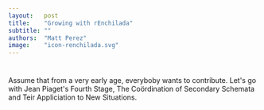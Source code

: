 ```yaml
---
layout:   post
title:    "Growing with rEnchilada"
subtitle: ""
authors:  "Matt Perez"
image:    "icon-renchilada.svg"
---
```


<div style='display:none; '>
 <p>Everybody is trying to contribute (not sure about the mentally sick). For some, the mean is violence, for others, the mean is conversations.</p>
</div>

<h1></h1>
 <p>Assume that from a very early age, everyboby wants to contribute. Let's go with Jean Piaget's Fourth Stage, <span class="quotespan">The Coördination of Secondary Schemata and Teir Appliciation to New Situations.</span>